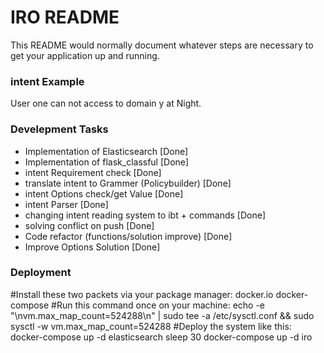 # IRO README #

This README would normally document whatever steps are necessary to get your application up and running.

### intent Example ###

User one can not access to domain y at Night.

### Develepment Tasks ###

* Implementation of Elasticsearch [Done]
* Implementation of flask_classful [Done]
* intent Requirement check [Done]
* translate intent to Grammer (Policybuilder) [Done]
* intent Options check/get Value [Done]
* intent Parser [Done]
* changing intent reading system to ibt + commands [Done]
* solving conflict on push [Done]
* Code refactor (functions/solution improve) [Done] 
* Improve Options Solution [Done] 

### Deployment ###
#Install these two packets via your package manager: docker.io docker-compose
#Run this command once on your machine:
echo -e "\nvm.max_map_count=524288\n" | sudo tee -a /etc/sysctl.conf && sudo sysctl -w vm.max_map_count=524288
#Deploy the system like this:
docker-compose up -d elasticsearch
sleep 30
docker-compose up -d iro
